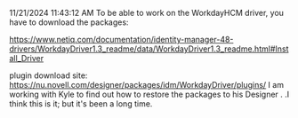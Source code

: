 11/21/2024 11:43:12 AM
To be able to work on the WorkdayHCM driver, you have to download the packages:

https://www.netiq.com/documentation/identity-manager-48-drivers/WorkdayDriver1.3_readme/data/WorkdayDriver1.3_readme.html#Install_Driver

plugin download site:
https://nu.novell.com/designer/packages/idm/WorkdayDriver/plugins/
I am working with Kyle to find out how to restore the packages to his Designer . .I think this is it; but it's been a long time.
